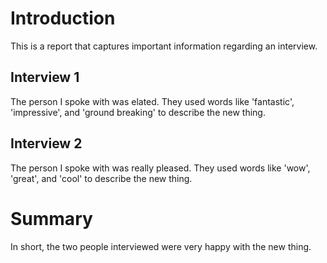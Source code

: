 # Introduction

This is a report that captures important information regarding an interview.

## Interview 1

The person I spoke with was elated.  They used words like 'fantastic', 'impressive', and 'ground breaking' to describe the new thing.

## Interview 2

The person I spoke with was really pleased.  They used words like 'wow', 'great', and 'cool' to describe the new thing.

# Summary

In short, the two people interviewed were very happy with the new thing.